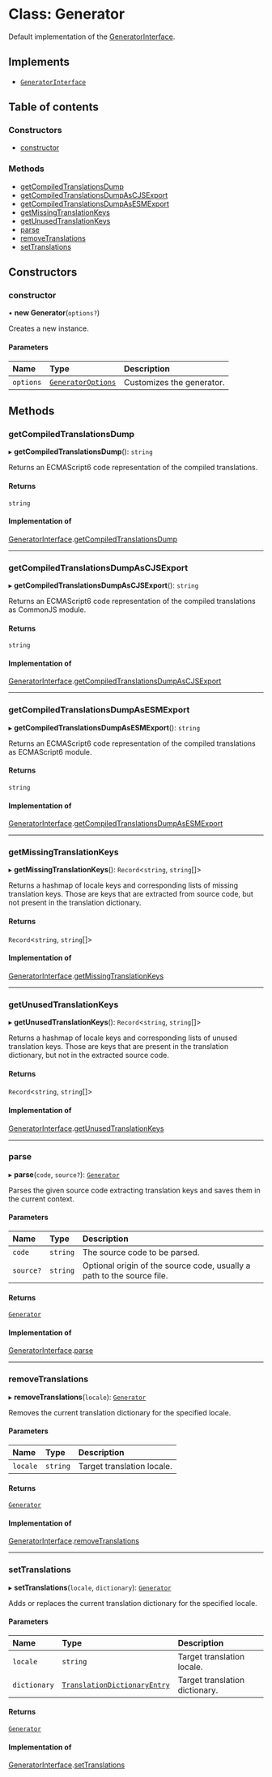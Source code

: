 # Class: Generator

Default implementation of the [GeneratorInterface](../interfaces/GeneratorInterface.md).

## Implements

- [`GeneratorInterface`](../interfaces/GeneratorInterface.md)

## Table of contents

### Constructors

- [constructor](Generator.md#constructor)

### Methods

- [getCompiledTranslationsDump](Generator.md#getcompiledtranslationsdump)
- [getCompiledTranslationsDumpAsCJSExport](Generator.md#getcompiledtranslationsdumpascjsexport)
- [getCompiledTranslationsDumpAsESMExport](Generator.md#getcompiledtranslationsdumpasesmexport)
- [getMissingTranslationKeys](Generator.md#getmissingtranslationkeys)
- [getUnusedTranslationKeys](Generator.md#getunusedtranslationkeys)
- [parse](Generator.md#parse)
- [removeTranslations](Generator.md#removetranslations)
- [setTranslations](Generator.md#settranslations)

## Constructors

### constructor

• **new Generator**(`options?`)

Creates a new instance.

#### Parameters

| Name | Type | Description |
| :------ | :------ | :------ |
| `options` | [`GeneratorOptions`](../README.md#generatoroptions) | Customizes the generator. |

## Methods

### getCompiledTranslationsDump

▸ **getCompiledTranslationsDump**(): `string`

Returns an ECMAScript6 code representation of the compiled translations.

#### Returns

`string`

#### Implementation of

[GeneratorInterface](../interfaces/GeneratorInterface.md).[getCompiledTranslationsDump](../interfaces/GeneratorInterface.md#getcompiledtranslationsdump)

___

### getCompiledTranslationsDumpAsCJSExport

▸ **getCompiledTranslationsDumpAsCJSExport**(): `string`

Returns an ECMAScript6 code representation of the compiled translations as CommonJS module.

#### Returns

`string`

#### Implementation of

[GeneratorInterface](../interfaces/GeneratorInterface.md).[getCompiledTranslationsDumpAsCJSExport](../interfaces/GeneratorInterface.md#getcompiledtranslationsdumpascjsexport)

___

### getCompiledTranslationsDumpAsESMExport

▸ **getCompiledTranslationsDumpAsESMExport**(): `string`

Returns an ECMAScript6 code representation of the compiled translations as ECMAScript6 module.

#### Returns

`string`

#### Implementation of

[GeneratorInterface](../interfaces/GeneratorInterface.md).[getCompiledTranslationsDumpAsESMExport](../interfaces/GeneratorInterface.md#getcompiledtranslationsdumpasesmexport)

___

### getMissingTranslationKeys

▸ **getMissingTranslationKeys**(): `Record`<`string`, `string`[]\>

Returns a hashmap of locale keys and corresponding lists of missing translation keys.
Those are keys that are extracted from source code, but not present in the translation dictionary.

#### Returns

`Record`<`string`, `string`[]\>

#### Implementation of

[GeneratorInterface](../interfaces/GeneratorInterface.md).[getMissingTranslationKeys](../interfaces/GeneratorInterface.md#getmissingtranslationkeys)

___

### getUnusedTranslationKeys

▸ **getUnusedTranslationKeys**(): `Record`<`string`, `string`[]\>

Returns a hashmap of locale keys and corresponding lists of unused translation keys.
Those are keys that are present in the translation dictionary, but not in the extracted source code.

#### Returns

`Record`<`string`, `string`[]\>

#### Implementation of

[GeneratorInterface](../interfaces/GeneratorInterface.md).[getUnusedTranslationKeys](../interfaces/GeneratorInterface.md#getunusedtranslationkeys)

___

### parse

▸ **parse**(`code`, `source?`): [`Generator`](Generator.md)

Parses the given source code extracting translation keys and saves them in the current context.

#### Parameters

| Name | Type | Description |
| :------ | :------ | :------ |
| `code` | `string` | The source code to be parsed. |
| `source?` | `string` | Optional origin of the source code, usually a path to the source file. |

#### Returns

[`Generator`](Generator.md)

#### Implementation of

[GeneratorInterface](../interfaces/GeneratorInterface.md).[parse](../interfaces/GeneratorInterface.md#parse)

___

### removeTranslations

▸ **removeTranslations**(`locale`): [`Generator`](Generator.md)

Removes the current translation dictionary for the specified locale.

#### Parameters

| Name | Type | Description |
| :------ | :------ | :------ |
| `locale` | `string` | Target translation locale. |

#### Returns

[`Generator`](Generator.md)

#### Implementation of

[GeneratorInterface](../interfaces/GeneratorInterface.md).[removeTranslations](../interfaces/GeneratorInterface.md#removetranslations)

___

### setTranslations

▸ **setTranslations**(`locale`, `dictionary`): [`Generator`](Generator.md)

Adds or replaces the current translation dictionary for the specified locale.

#### Parameters

| Name | Type | Description |
| :------ | :------ | :------ |
| `locale` | `string` | Target translation locale. |
| `dictionary` | [`TranslationDictionaryEntry`](../README.md#translationdictionaryentry) | Target translation dictionary. |

#### Returns

[`Generator`](Generator.md)

#### Implementation of

[GeneratorInterface](../interfaces/GeneratorInterface.md).[setTranslations](../interfaces/GeneratorInterface.md#settranslations)
